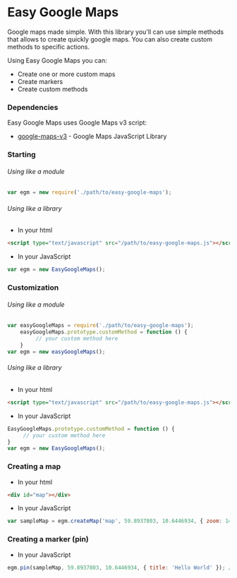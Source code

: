 # Easy Google Maps

Google maps made simple.
With this library you'll can use simple methods that allows to create quickly google maps. You can also create custom methods to specific actions.

Using Easy Google Maps you can:
  - Create one or more custom maps
  - Create markers
  - Create custom methods

### Dependencies

Easy Google Maps uses Google Maps v3 script:

* [google-maps-v3] - Google Maps JavaScript Library

### Starting

###### Using like a module

```js
var egm = new require('./path/to/easy-google-maps');
```
###### Using like a library
* In your html
```html
<script type="text/javascript" src="/path/to/easy-google-maps.js"></script>
```
* In your JavaScript
```js
var egm = new EasyGoogleMaps();
```

### Customization
###### Using like a module

```js
var easyGoogleMaps = require('./path/to/easy-google-maps');
    easyGoogleMaps.prototype.customMethod = function () {
         // your custom method here
    }
var egm = new easyGoogleMaps();
```

###### Using like a library
* In your html
```html
<script type="text/javascript" src="/path/to/easy-google-maps.js"></script>
```
* In your JavaScript
```js
EasyGoogleMaps.prototype.customMethod = function () {
     // your custom method here
}
var egm = new EasyGoogleMaps();
```

### Creating a map
* In your html
```html
<div id="map"></div>    
```
* In your JavaScript
```js
var sampleMap = egm.createMap('map', 59.8937803, 10.6446934, { zoom: 14 }); // id, latitude, longitude, options (optional)
```

### Creating a marker (pin)
* In your JavaScript
```js
egm.pin(sampleMap, 59.8937803, 10.6446934, { title: 'Hello World' }); // map, latitude, longitude, options  (optional)
```


   [google-maps-v3]: <https://developers.google.com/maps/documentation/javascript/libraries>